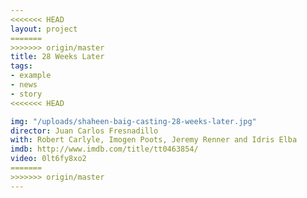 ```yaml
---
<<<<<<< HEAD
layout: project
=======
>>>>>>> origin/master
title: 28 Weeks Later
tags:
- example
- news
- story
<<<<<<< HEAD

img: "/uploads/shaheen-baig-casting-28-weeks-later.jpg"
director: Juan Carlos Fresnadillo
with: Robert Carlyle, Imogen Poots, Jeremy Renner and Idris Elba
imdb: http://www.imdb.com/title/tt0463854/
video: 0lt6fy8xo2
=======
>>>>>>> origin/master
---
```


